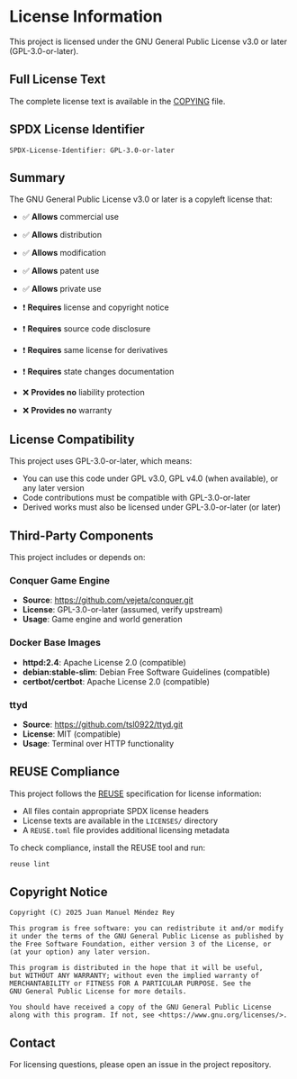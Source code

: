 # License Information

This project is licensed under the GNU General Public License v3.0 or later (GPL-3.0-or-later).

## Full License Text

The complete license text is available in the [COPYING](COPYING) file.

## SPDX License Identifier

```
SPDX-License-Identifier: GPL-3.0-or-later
```

## Summary

The GNU General Public License v3.0 or later is a copyleft license that:

- ✅ **Allows** commercial use
- ✅ **Allows** distribution
- ✅ **Allows** modification
- ✅ **Allows** patent use
- ✅ **Allows** private use

- ❗ **Requires** license and copyright notice
- ❗ **Requires** source code disclosure
- ❗ **Requires** same license for derivatives
- ❗ **Requires** state changes documentation

- ❌ **Provides no** liability protection
- ❌ **Provides no** warranty

## License Compatibility

This project uses GPL-3.0-or-later, which means:

- You can use this code under GPL v3.0, GPL v4.0 (when available), or any later version
- Code contributions must be compatible with GPL-3.0-or-later
- Derived works must also be licensed under GPL-3.0-or-later (or later)

## Third-Party Components

This project includes or depends on:

### Conquer Game Engine
- **Source**: https://github.com/vejeta/conquer.git
- **License**: GPL-3.0-or-later (assumed, verify upstream)
- **Usage**: Game engine and world generation

### Docker Base Images
- **httpd:2.4**: Apache License 2.0 (compatible)
- **debian:stable-slim**: Debian Free Software Guidelines (compatible)
- **certbot/certbot**: Apache License 2.0 (compatible)

### ttyd
- **Source**: https://github.com/tsl0922/ttyd.git
- **License**: MIT (compatible)
- **Usage**: Terminal over HTTP functionality

## REUSE Compliance

This project follows the [REUSE](https://reuse.software/) specification for license information:

- All files contain appropriate SPDX license headers
- License texts are available in the `LICENSES/` directory
- A `REUSE.toml` file provides additional licensing metadata

To check compliance, install the REUSE tool and run:

```bash
reuse lint
```

## Copyright Notice

```
Copyright (C) 2025 Juan Manuel Méndez Rey

This program is free software: you can redistribute it and/or modify
it under the terms of the GNU General Public License as published by
the Free Software Foundation, either version 3 of the License, or
(at your option) any later version.

This program is distributed in the hope that it will be useful,
but WITHOUT ANY WARRANTY; without even the implied warranty of
MERCHANTABILITY or FITNESS FOR A PARTICULAR PURPOSE. See the
GNU General Public License for more details.

You should have received a copy of the GNU General Public License
along with this program. If not, see <https://www.gnu.org/licenses/>.
```

## Contact

For licensing questions, please open an issue in the project repository.